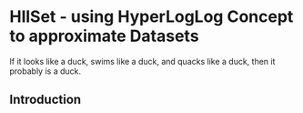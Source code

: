 # HllSet - using HyperLogLog Concept to approximate Datasets

If it looks like a duck, swims like a duck, and quacks like a duck, then it probably is a duck.

## Introduction